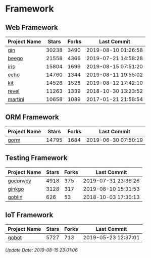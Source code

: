 # Framework

## Web Framework

| Project Name | Stars | Forks | Last Commit |
| ------------ | ----- | ----- | ----------- |
| [gin](https://github.com/gin-gonic/gin) | 30238 | 3490 | 2019-08-10 01:26:58 |
| [beego](https://github.com/astaxie/beego) | 21558 | 4366 | 2019-07-21 14:58:28 |
| [iris](https://github.com/kataras/iris) | 15804 | 1699 | 2019-08-15 07:51:20 |
| [echo](https://github.com/labstack/echo) | 14760 | 1344 | 2019-08-11 19:55:02 |
| [kit](https://github.com/go-kit/kit) | 14526 | 1528 | 2019-08-12 17:42:10 |
| [revel](https://github.com/revel/revel) | 11263 | 1339 | 2018-10-30 13:23:52 |
| [martini](https://github.com/go-martini/martini) | 10658 | 1089 | 2017-01-21 21:58:54 |

## ORM Framework

| Project Name | Stars | Forks | Last Commit |
| ------------ | ----- | ----- | ----------- |
| [gorm](https://github.com/jinzhu/gorm) | 14795 | 1684 | 2019-06-30 07:50:19 |

## Testing Framework

| Project Name | Stars | Forks | Last Commit |
| ------------ | ----- | ----- | ----------- |
| [goconvey](https://github.com/smartystreets/goconvey) | 4918 | 375 | 2019-07-31 23:36:26 |
| [ginkgo](https://github.com/onsi/ginkgo) | 3128 | 317 | 2019-08-10 15:31:53 |
| [goblin](https://github.com/franela/goblin) | 626 | 53 | 2018-10-03 17:30:13 |

## IoT Framework

| Project Name | Stars | Forks | Last Commit |
| ------------ | ----- | ----- | ----------- |
| [gobot](https://github.com/hybridgroup/gobot) | 5727 | 713 | 2019-05-23 12:37:01 |

*Update Date: 2019-08-15 23:01:06*